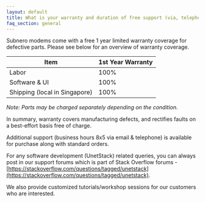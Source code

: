 ```yaml
---
layout: default
title: What is your warranty and duration of free support (via, telephone or email) after the procurement?
faq_section: general
---
```


Subnero modems come with a free 1 year limited warranty coverage for defective parts. Please see below for an overview of warranty coverage.

| Item | 1st Year Warranty  |
| ----------- | ----------- |
| Labor       | 100%        |
| Software & UI  | 100%     |
| Shipping (local in Singapore) | 100% |

*Note: Parts may be charged separately depending on the condition.*

In summary, warranty covers manufacturing defects, and rectifies faults on a best-effort basis free of charge.

Additional support (business hours 8x5 via email & telephone) is available for purchase along with standard orders.

For any software development (UnetStack) related queries, you can always post in our support forums which is part of Stack Overflow forums -  [https://stackoverflow.com/questions/tagged/unetstack](https://stackoverflow.com/questions/tagged/unetstack).

We also provide customized tutorials/workshop sessions for our customers who are interested.
